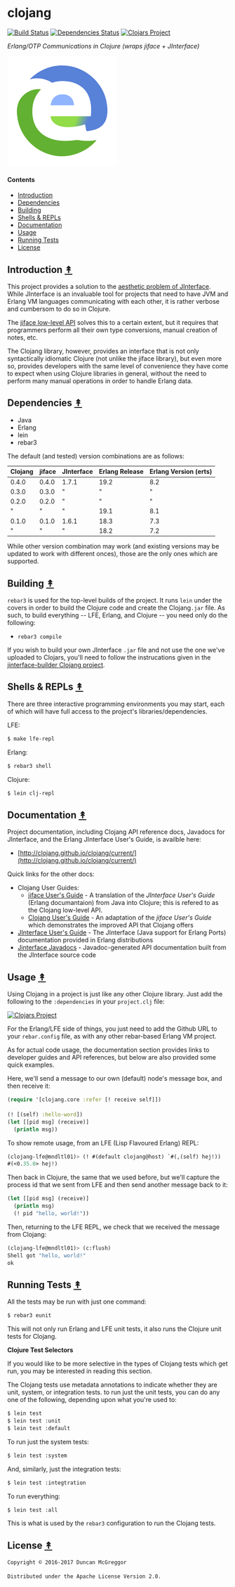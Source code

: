 # clojang
[![Build Status][travis-badge]][travis]
[![Dependencies Status][deps-badge]][deps]
[![Clojars Project][clojars-badge]][clojars]

*Erlang/OTP Communications in Clojure (wraps jiface + JInterface)*

[![Clojang logo][logo]][logo-large]


#### Contents

* [Introduction](#introduction-)
* [Dependencies](#dependencies-)
* [Building](#building-)
* [Shells & REPLs](#shells--repls-)
* [Documentation](#documentation-)
* [Usage](#usage-)
* [Running Tests](#running-tests-)
* [License](#license-)


## Introduction [&#x219F;](#contents)

This project provides a solution to the
[aesthetic problem of JInterface](https://github.com/oubiwann/clojang/wiki/Example:-JInterface-in-Clojure).
While JInterface is an invaluable tool for projects that need to
have JVM and Erlang VM languages communicating with each other, it is rather
verbose and cumbersom to do so in Clojure.

The [jiface low-level API](https://github.com/clojang/jiface) solves this to a
certain extent, but it requires that programmers perform all their own type
conversions, manual creation of notes, etc.

The Clojang library, however, provides an interface that is not only
syntactically idiomatic Clojure (not unlike the jiface library), but even more
so, provides developers with the same level of convenience they have come to
expect when using Clojure libraries in general, without the need to perform
many manual operations in order to handle Erlang data.


## Dependencies [&#x219F;](#contents)

* Java
* Erlang
* lein
* rebar3

The default (and tested) version combinations are as follows:

| Clojang | jiface | JInterface | Erlang Release | Erlang Version (erts) |
|---------|--------|------------|----------------|-----------------------|
| 0.4.0   | 0.4.0  | 1.7.1      | 19.2           | 8.2                   |
| 0.3.0   | 0.3.0  | "          | "              | "                     |
| 0.2.0   | 0.2.0  | "          | "              | "                     |
| "       | "      | "          | 19.1           | 8.1                   |
| 0.1.0   | 0.1.0  | 1.6.1      | 18.3           | 7.3                   |
| "       | "      | "          | 18.2           | 7.2                   |

While other version combination may work (and existing versions may be updated
to work with different onces), those are the only ones which are supported.


## Building [&#x219F;](#contents)

`rebar3` is used for the top-level builds of the project. It runs `lein` under
the covers in order to build the Clojure code and create the Clojang`.jar`
file. As such, to build everything -- LFE, Erlang, and Clojure -- you need
only do the following:

* `rebar3 compile`

If you wish to build your own JInterface `.jar` file and not use the one we've
uploaded to Clojars, you'll need to follow the instrucations given in the
[jinterface-builder Clojang project](https://github.com/clojang/jinterface-builder).


## Shells & REPLs [&#x219F;](#contents)

There are three interactive programming environments you may start, each of
which will have full access to the project's libraries/dependencies.

LFE:

```bash
$ make lfe-repl
```

Erlang:

```bash
$ rebar3 shell
```

Clojure:

```bash
$ lein clj-repl
```


## Documentation [&#x219F;](#contents)

Project documentation, including Clojang API reference docs, Javadocs for
JInterface, and the Erlang JInterface User's Guide, is availble here:

* [http://clojang.github.io/clojang/current/](http://clojang.github.io/clojang/current/)

Quick links for the other docs:

* Clojang User Guides:
  * [jiface User's Guide](http://clojang.github.io/jiface/current/10-low-level-api.html) -
    A translation of the *JInterface User's Guide* (Erlang documantaion) from
    Java into Clojure; this is refered to as the Clojang low-level API.
  * [Clojang User's Guide](http://clojang.github.io/clojang/current/20-mid-level-api.html) -
    An adaptation of the *jiface User's Guide* which demonstrates the improved
    API that Clojang offers
* [JInterface User's Guide](http://clojang.github.io/jiface/current/erlang/jinterface_users_guide.html) - The JInterface (Java support for Erlang Ports) documentation provided in
  Erlang distributions
* [Jinterface Javadocs](http://clojang.github.io/jiface/current/erlang/java) -
  Javadoc-generated API documentation built from the JInterface source code


## Usage [&#x219F;](#contents)

Using Clojang in a project is just like any other Clojure library. Just add
the following to the `:dependencies` in your `project.clj` file:

[![Clojars Project][clojars-badge]][clojars]

For the Erlang/LFE side of things, you just need to add the Github URL to your
`rebar.config` file, as with any other rebar-based Erlang VM project.

As for actual code usage, the documentation section provides links to
developer guides and API references, but below are also provided some quick
examples.

Here, we'll send a message to our own (default) node's message box, and then
receive it:

```clj
(require '[clojang.core :refer [! receive self]])

(! [(self) :hello-word])
(let [[pid msg] (receive)]
  (println msg))
```

To show remote usage, from an LFE (Lisp Flavoured Erlang) REPL:

```cl
(clojang-lfe@mndltl01)> (! #(default clojang@host) `#(,(self) hej!))
#(<0.35.0> hej!)
```

Then back in Clojure, the same that we used before, but we'll capture the
process id that we sent from LFE and then send another message back to it:

```clj
(let [[pid msg] (receive)]
  (println msg)
  (! pid "hello, world!"))
```

Then, returning to the LFE REPL, we check that we received the message from
Clojang:

```cl
(clojang-lfe@mndltl01)> (c:flush)
Shell got "hello, world!"
ok
```


## Running Tests [&#x219F;](#contents)

All the tests may be run with just one command:

```bash
$ rebar3 eunit
```

This will not only run Erlang and LFE unit tests, it also runs the Clojure
unit tests for Clojang.

**Clojure Test Selectors**

If you would like to be more selective in the types of Clojang tests which get
run, you may be interested in reading this section.

The Clojang tests use metadata annotations to indicate whether they are unit,
system, or integration tests. to run just the unit tests, you can do any one
of the following, depending upon what you're used to:

```bash
$ lein test
$ lein test :unit
$ lein test :default
```

To run just the system tests:

```bash
$ lein test :system
```

And, similarly, just the integration tests:

```bash
$ lein test :integtration
```

To run everything:

```bash
$ lein test :all
```

This is what is used by the `rebar3` configuration to run the Clojang tests.


## License [&#x219F;](#contents)

```
Copyright © 2016-2017 Duncan McGreggor

Distributed under the Apache License Version 2.0.
```


<!-- Named page links below: /-->

[travis]: https://travis-ci.org/clojang/clojang
[travis-badge]: https://travis-ci.org/clojang/clojang.png?branch=master
[deps]: http://jarkeeper.com/clojang/clojang
[deps-badge]: http://jarkeeper.com/clojang/clojang/status.svg
[clojars]: https://clojars.org/clojang/clojang
[clojars-badge]: https://img.shields.io/clojars/v/clojang/clojang.svg
[logo]: https://github.com/clojang/resources/blob/master/images/logo-5-250x.png
[logo-large]: https://github.com/clojang/resources/blob/master/images/logo-5-1000x.png

